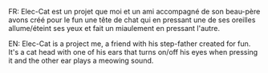 FR: Elec-Cat est un projet que moi et un ami accompagné de son beau-père avons créé pour le fun une tête de chat qui en pressant une de ses oreilles allume/éteint ses yeux et fait un miaulement en pressant l'autre.

EN: Elec-Cat is a project me, a friend with his step-father created for fun. It's a cat head with one of his ears that turns on/off his eyes when pressing it and the other ear plays a meowing sound.
